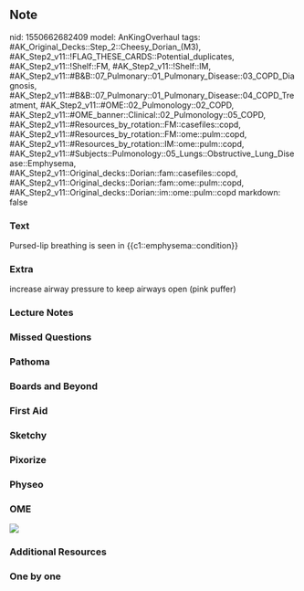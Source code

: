## Note
nid: 1550662682409
model: AnKingOverhaul
tags: #AK_Original_Decks::Step_2::Cheesy_Dorian_(M3), #AK_Step2_v11::!FLAG_THESE_CARDS::Potential_duplicates, #AK_Step2_v11::!Shelf::FM, #AK_Step2_v11::!Shelf::IM, #AK_Step2_v11::#B&B::07_Pulmonary::01_Pulmonary_Disease::03_COPD_Diagnosis, #AK_Step2_v11::#B&B::07_Pulmonary::01_Pulmonary_Disease::04_COPD_Treatment, #AK_Step2_v11::#OME::02_Pulmonology::02_COPD, #AK_Step2_v11::#OME_banner::Clinical::02_Pulmonology::05_COPD, #AK_Step2_v11::#Resources_by_rotation::FM::casefiles::copd, #AK_Step2_v11::#Resources_by_rotation::FM::ome::pulm::copd, #AK_Step2_v11::#Resources_by_rotation::IM::ome::pulm::copd, #AK_Step2_v11::#Subjects::Pulmonology::05_Lungs::Obstructive_Lung_Disease::Emphysema, #AK_Step2_v11::Original_decks::Dorian::fam::casefiles::copd, #AK_Step2_v11::Original_decks::Dorian::fam::ome::pulm::copd, #AK_Step2_v11::Original_decks::Dorian::im::ome::pulm::copd
markdown: false

### Text
Pursed-lip breathing is seen in {{c1::emphysema::condition}}

### Extra
increase airway pressure to keep airways open (pink puffer)

### Lecture Notes


### Missed Questions


### Pathoma


### Boards and Beyond


### First Aid


### Sketchy


### Pixorize


### Physeo


### OME
<div class="ome-widget">
  <a href=
  "https://onlinemeded.org/spa/pulmonology/copd/acquire?ref=anki"><img src="_OME_AnkiFlashcards_Lesson_3.png"></a>
</div>

### Additional Resources


### One by one

